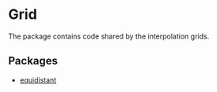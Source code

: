 # Grid

The package contains code shared by the interpolation grids.

## Packages

* [equidistant](equidistant)
